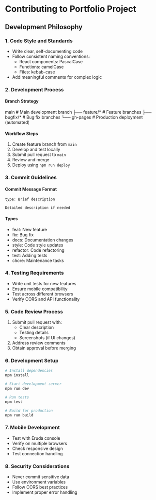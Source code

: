 # Contributing to Portfolio Project

## Development Philosophy

### 1. Code Style and Standards
- Write clear, self-documenting code
- Follow consistent naming conventions:
  - React components: PascalCase
  - Functions: camelCase
  - Files: kebab-case
- Add meaningful comments for complex logic

### 2. Development Process

#### Branch Strategy
main              # Main development branch
├── feature/*     # Feature branches
├── bugfix/*      # Bug fix branches
└── gh-pages      # Production deployment (automated)

#### Workflow Steps
1. Create feature branch from `main`
2. Develop and test locally
3. Submit pull request to `main`
4. Review and merge
5. Deploy using `npm run deploy`

### 3. Commit Guidelines

#### Commit Message Format
```
type: Brief description

Detailed description if needed
```

#### Types
- feat: New feature
- fix: Bug fix
- docs: Documentation changes
- style: Code style updates
- refactor: Code refactoring
- test: Adding tests
- chore: Maintenance tasks

### 4. Testing Requirements
- Write unit tests for new features
- Ensure mobile compatibility
- Test across different browsers
- Verify CORS and API functionality

### 5. Code Review Process
1. Submit pull request with:
   - Clear description
   - Testing details
   - Screenshots (if UI changes)
2. Address review comments
3. Obtain approval before merging

### 6. Development Setup
```bash
# Install dependencies
npm install

# Start development server
npm run dev

# Run tests
npm test

# Build for production
npm run build
```

### 7. Mobile Development
- Test with Eruda console
- Verify on multiple browsers
- Check responsive design
- Test connection handling

### 8. Security Considerations
- Never commit sensitive data
- Use environment variables
- Follow CORS best practices
- Implement proper error handling